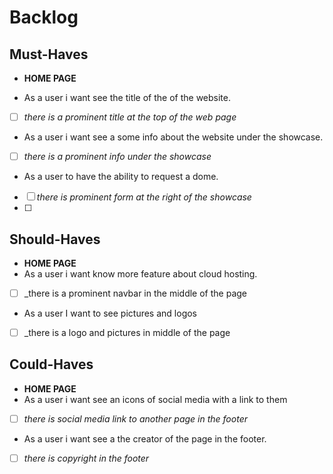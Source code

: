 # Backlog

## Must-Haves

- **HOME PAGE**

- As a user i want see the title of the of the website.
- [ ] _there is a prominent title at the top of the web page_
- As a user i want see a some info about the website under the showcase.
- [ ] _there is a prominent info under the showcase_
- As a user to have the ability to request a dome.
- [ ] _there is prominent form at the right of the showcase_
- [ ]

## Should-Haves

- **HOME PAGE**
- As a user i want know more feature about cloud hosting.
- [ ] \_there is a prominent navbar in the middle of the page
- As a user I want to see pictures and logos
- [ ] \_there is a logo and pictures in middle of the page

## Could-Haves

- **HOME PAGE**
- As a user i want see an icons of social media with a link to them
- [ ] _there is social media link to another page in the footer_
- As a user i want see a the creator of the page in the footer.
- [ ] _there is copyright in the footer_
